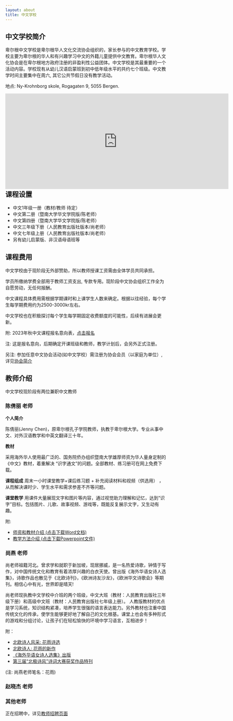 ```yaml
---
layout: about
title: 中文学校
---
```


## 中文学校简介
卑尔根中文学校是卑尔根华人文化交流协会组织的，家长参与的中文教育学校。学校主要为卑尔根的华人和有兴趣学习中文的外籍儿童提供中文教育。卑尔根华人文化协会是在卑尔根地方政府注册的非盈利性公益团体。中文学校是其最重要的一个活动内容。学校现有从幼儿汉语启蒙班到初中低年级水平的共约七个班级。中文教学时间主要集中在周六, 其它公共节假日没有教学活动。

地点: Ny-Krohnborg skole, Rogagaten 9, 5055 Bergen.
<iframe align="left" src="https://www.google.com/maps/embed?pb=!1m18!1m12!1m3!1d1972.2219020630973!2d5.331083077054924!3d60.37549412684556!2m3!1f0!2f0!3f0!3m2!1i1024!2i768!4f13.1!3m3!1m2!1s0x463cf95199e23901%3A0xd4e1a4248751e79c!2sNy-Krohnborg%20skole!5e0!3m2!1sno!2sno!4v1701247394588!5m2!1sno!2sno" width="700" height="300" style="border:0;" allowfullscreen="" loading="lazy" referrerpolicy="no-referrer-when-downgrade"></iframe>


<br>
<br>
<br>
<br>
<br>
<br>
<br>
<br>
<br>
<br>
<br>
<br>
<br>

## 课程设置
* 中文1年级一册（教材/教师 待定）
* 中文第二册（暨南大学华文学院版/陈老师）
* 中文第四册（暨南大学华文学院版/陈老师）
* 中文三年级下册（人民教育出版社版本/尚老师）
* 中文七年级上册（人民教育出版社版本/尚老师）
* 另有幼儿启蒙版、非汉语母语班等

## 课程费用
中文学校由于现阶段无外部赞助，所以教师授课工资需由全体学员共同承担。

学员所缴纳学费全部用于教师工资支出, 专款专用。现阶段中文协会组织工作全为自愿劳动，无任何报酬。

中文课程具体费用需根据学期课时和上课学生人数来确定。根据以往经验，每个学生每学期费用约为2500-3000kr左右。

中文学校也在积极探讨每个学生每学期固定收费额度的可能性，后续有进展会更新。

附: 2023年秋中文课程报名意向表，[点击报名](https://docs.google.com/forms/d/e/1FAIpQLSdzFhgE73t3ejOkgTQ0_GT4SWYj1MGd-Qkl70ck2E1Mn0dR9g/viewform)

注: 这是报名意向，后期确定开课班级和教师，教学计划后，会另外正式注册。

另注: 参加任意中文协会活动(如中文学校）需注册为协会会员（以家庭为单位）, 详见[协会简介](about.html)

## 教师介绍

中文学校现阶段有两位兼职中文教师

### 陈倩丽 老师

**个人简介**

陈倩丽(Jenny Chen)，原卑尔根孔子学院教师，执教于卑尔根大学。专业从事中文、对外汉语教学和中英文翻译三十年。

**教材**

采用海外华人使用最广泛的、国务院侨办组织暨南大学雄厚师资为华人量身定制的《中文》教材，着重解决 “识字通文”的问题。全部教材、练习册可在网上免费下载。

**课程组成**
周末一小时课堂教学+课后练习题 + 补充阅读材料和视频（供选用） ，从而解决课时少、学生水平和需求参差不齐等问题。

**课堂教学**
用课件大量展现文字和图片等内容，通过视觉助力理解和记忆，达到“识字”目标。包括图片、儿歌、故事视频、游戏等，既能反复展示文字，又生动有趣。

附: 

* [师资和教材介绍 (点击下载Word文档)](assets/files/intro-teacher-and-course.docx)
* [教学方法介绍 (点击下载Powerpoint文件)](assets/files/intro-chinese-course-bergen.pptx) 

### 尚燕 老师
尚老师祖籍河北。曾求学和就职于新加坡，现居挪威，是一名热爱诗歌，钟情于写作，对中国传统文化和教育有着浓厚兴趣的白衣天使。曾出版《海外华语女诗人选集》，诗歌作品也散见于《北欧诗刊》，《欧洲诗友沙龙》，《欧洲华文诗歌会》等期刊。相信心中有光，世界即是晴天!

尚老师现执教中文学校中介班的两个班级，中文大班（教材：人民教育出版社三年级下册）和高级中文班（教材：人民教育出版社七年级上册）。 人教版教材的优点是学习系统，知识结构紧凑，培养学生很强的语言表达能力。另外教材也注重中国传统文化的传承，使学生能够更好地了解自己的文化根基。课堂上也会有多种形式的游戏和分组讨论，让孩子们在轻松愉快的环境中学习语言，互相进步！

附：
* [北欧诗人风采: 花雨诗选](https://mp.weixin.qq.com/s/3_aBNpWBo1PJmWrdRpBSEQ)
* [北欧诗人: 花雨的新作](https://mp.weixin.qq.com/s/UWw0tsVNFC_9XRlk2Zintw)
* [《海外华语女诗人选集》出版](https://www.meipian.cn/41ne6cb9?share_depth=5&s_uid=66475108&share_to=group_singlemessage&first_share_to=singlemessage&first_share_uid=47625309)
* [第三届“北极诗风”诗词大赛获奖作品特刊](https://mp.weixin.qq.com/s/5fOC-_n84XEvmWWiXLNsxQ)

(注: 尚燕老师笔名：花雨)


###  赵晓杰 老师


### 其他老师
正在招聘中，详见[教师招聘页面](2023/11/20/recruitment.html)
